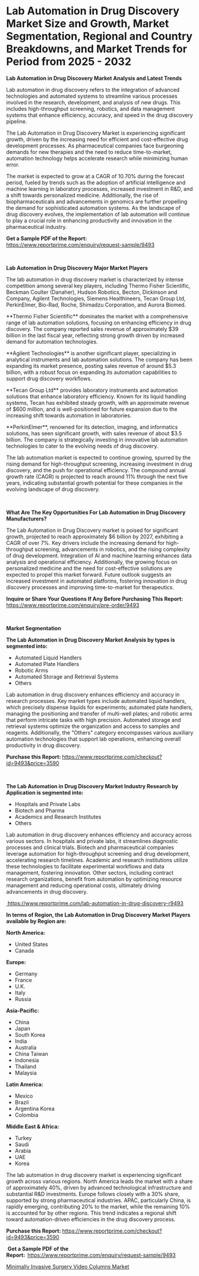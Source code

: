 <p><h1>Lab Automation in Drug Discovery Market Size and Growth, Market Segmentation, Regional and Country Breakdowns, and Market Trends for Period from 2025 -  2032</h1></p><p><strong>Lab Automation in Drug Discovery Market Analysis and Latest Trends</strong></p>
<p><p>Lab automation in drug discovery refers to the integration of advanced technologies and automated systems to streamline various processes involved in the research, development, and analysis of new drugs. This includes high-throughput screening, robotics, and data management systems that enhance efficiency, accuracy, and speed in the drug discovery pipeline.</p><p>The Lab Automation in Drug Discovery Market is experiencing significant growth, driven by the increasing need for efficient and cost-effective drug development processes. As pharmaceutical companies face burgeoning demands for new therapies and the need to reduce time-to-market, automation technology helps accelerate research while minimizing human error.</p><p>The market is expected to grow at a CAGR of 10.70% during the forecast period, fueled by trends such as the adoption of artificial intelligence and machine learning in laboratory processes, increased investment in R&D, and a shift towards personalized medicine. Additionally, the rise of biopharmaceuticals and advancements in genomics are further propelling the demand for sophisticated automation systems. As the landscape of drug discovery evolves, the implementation of lab automation will continue to play a crucial role in enhancing productivity and innovation in the pharmaceutical industry.</p></p>
<p><strong>Get a Sample PDF of the Report:&nbsp;</strong> <a href="https://www.reportprime.com/enquiry/request-sample/9493?utm_campaign=2188&utm_medium=2&utm_source=Github&utm_content=ia&utm_term=20032025&utm_id=lab-automation-in-drug-discovery">https://www.reportprime.com/enquiry/request-sample/9493</a></p>
<p>&nbsp;</p>
<p><strong>Lab Automation in Drug Discovery Major Market Players</strong></p>
<p><p>The lab automation in drug discovery market is characterized by intense competition among several key players, including Thermo Fisher Scientific, Beckman Coulter (Danaher), Hudson Robotics, Becton, Dickinson and Company, Agilent Technologies, Siemens Healthineers, Tecan Group Ltd, PerkinElmer, Bio-Rad, Roche, Shimadzu Corporation, and Aurora Biomed. </p><p>**Thermo Fisher Scientific** dominates the market with a comprehensive range of lab automation solutions, focusing on enhancing efficiency in drug discovery. The company reported sales revenue of approximately $39 billion in the last fiscal year, reflecting strong growth driven by increased demand for automation technologies.</p><p>**Agilent Technologies** is another significant player, specializing in analytical instruments and lab automation solutions. The company has been expanding its market presence, posting sales revenue of around $5.3 billion, with a robust focus on expanding its automation capabilities to support drug discovery workflows.</p><p>**Tecan Group Ltd** provides laboratory instruments and automation solutions that enhance laboratory efficiency. Known for its liquid handling systems, Tecan has exhibited steady growth, with an approximate revenue of $600 million, and is well-positioned for future expansion due to the increasing shift towards automation in laboratories.</p><p>**PerkinElmer**, renowned for its detection, imaging, and informatics solutions, has seen significant growth, with sales revenue of about $3.5 billion. The company is strategically investing in innovative lab automation technologies to cater to the evolving needs of drug discovery.</p><p>The lab automation market is expected to continue growing, spurred by the rising demand for high-throughput screening, increasing investment in drug discovery, and the push for operational efficiency. The compound annual growth rate (CAGR) is projected to reach around 11% through the next five years, indicating substantial growth potential for these companies in the evolving landscape of drug discovery.</p></p>
<p>&nbsp;</p>
<p><strong>What Are The Key Opportunities For Lab Automation in Drug Discovery Manufacturers?</strong></p>
<p><p>The Lab Automation in Drug Discovery market is poised for significant growth, projected to reach approximately $6 billion by 2027, exhibiting a CAGR of over 7%. Key drivers include the increasing demand for high-throughput screening, advancements in robotics, and the rising complexity of drug development. Integration of AI and machine learning enhances data analysis and operational efficiency. Additionally, the growing focus on personalized medicine and the need for cost-effective solutions are expected to propel this market forward. Future outlook suggests an increased investment in automated platforms, fostering innovation in drug discovery processes and improving time-to-market for therapeutics.</p></p>
<p><strong>Inquire or Share Your Questions If Any Before Purchasing This Report:</strong> <a href="https://www.reportprime.com/enquiry/pre-order/9493?utm_campaign=2188&utm_medium=2&utm_source=Github&utm_content=ia&utm_term=20032025&utm_id=lab-automation-in-drug-discovery">https://www.reportprime.com/enquiry/pre-order/9493</a></p>
<p>&nbsp;</p>
<p><strong>Market Segmentation</strong></p>
<p><strong>The Lab Automation in Drug Discovery Market Analysis by types is segmented into:</strong></p>
<p><ul><li>Automated Liquid Handlers</li><li>Automated Plate Handlers</li><li>Robotic Arms</li><li>Automated Storage and Retrieval Systems</li><li>Others</li></ul></p>
<p><p>Lab automation in drug discovery enhances efficiency and accuracy in research processes. Key market types include automated liquid handlers, which precisely dispense liquids for experiments; automated plate handlers, managing the positioning and transfer of multi-well plates; and robotic arms that perform intricate tasks with high precision. Automated storage and retrieval systems optimize the organization and access to samples and reagents. Additionally, the "Others" category encompasses various auxiliary automation technologies that support lab operations, enhancing overall productivity in drug discovery.</p></p>
<p><strong>Purchase this Report:&nbsp;</strong><a href="https://www.reportprime.com/checkout?id=9493&price=3590&utm_campaign=2188&utm_medium=2&utm_source=Github&utm_content=ia&utm_term=20032025&utm_id=lab-automation-in-drug-discovery">https://www.reportprime.com/checkout?id=9493&price=3590</a></p>
<p>&nbsp;</p>
<p><strong>The Lab Automation in Drug Discovery Market Industry Research by Application is segmented into:</strong></p>
<p><ul><li>Hospitals and Private Labs</li><li>Biotech and Pharma</li><li>Academics and Research Institutes</li><li>Others</li></ul></p>
<p><p>Lab automation in drug discovery enhances efficiency and accuracy across various sectors. In hospitals and private labs, it streamlines diagnostic processes and clinical trials. Biotech and pharmaceutical companies leverage automation for high-throughput screening and drug development, accelerating research timelines. Academic and research institutions utilize these technologies to facilitate experimental workflows and data management, fostering innovation. Other sectors, including contract research organizations, benefit from automation by optimizing resource management and reducing operational costs, ultimately driving advancements in drug discovery.</p></p>
<p><a href="https://www.reportprime.com/lab-automation-in-drug-discovery-r9493?utm_campaign=2188&utm_medium=2&utm_source=Github&utm_content=ia&utm_term=20032025&utm_id=lab-automation-in-drug-discovery">&nbsp;https://www.reportprime.com/lab-automation-in-drug-discovery-r9493</a></p>
<p><strong>In terms of Region, the Lab Automation in Drug Discovery Market Players available by Region are:</strong></p>
<p>
    <p> <strong> North America: </strong>
        <ul>
            <li>United States</li>
            <li>Canada</li>
        </ul>
        </p> 
    <p> <strong> Europe: </strong>
        <ul>
            <li>Germany</li>
            <li>France</li>
            <li>U.K.</li>
            <li>Italy</li>
            <li>Russia</li>
        </ul>
        </p> 
    <p> <strong> Asia-Pacific: </strong>
        <ul>
            <li>China</li>
            <li>Japan</li>
            <li>South Korea</li>
            <li>India</li>
            <li>Australia</li>
            <li>China Taiwan</li>
            <li>Indonesia</li>
            <li>Thailand</li>
            <li>Malaysia</li>
        </ul>
        </p> 
    <p> <strong> Latin America: </strong>
        <ul>
            <li>Mexico</li>
            <li>Brazil</li>
            <li>Argentina Korea</li>
            <li>Colombia</li>
        </ul>
        </p> 
    <p> <strong> Middle East & Africa: </strong>
        <ul>
            <li>Turkey</li>
            <li>Saudi</li>
            <li>Arabia</li>
            <li>UAE</li>
            <li>Korea</li>
        </ul>
    </p>
    </p>
<p><p>The lab automation in drug discovery market is experiencing significant growth across various regions. North America leads the market with a share of approximately 40%, driven by advanced technological infrastructure and substantial R&D investments. Europe follows closely with a 30% share, supported by strong pharmaceutical industries. APAC, particularly China, is rapidly emerging, contributing 20% to the market, while the remaining 10% is accounted for by other regions. This trend indicates a regional shift toward automation-driven efficiencies in the drug discovery process.</p></p>
<p><strong>Purchase this Report: </strong><a href="https://www.reportprime.com/checkout?id=9493&price=3590&utm_campaign=2188&utm_medium=2&utm_source=Github&utm_content=ia&utm_term=20032025&utm_id=lab-automation-in-drug-discovery">https://www.reportprime.com/checkout?id=9493&price=3590</a></p>
<p>&nbsp;<strong>Get a Sample PDF of the Report:&nbsp;&nbsp;</strong><a href="https://www.reportprime.com/enquiry/request-sample/9493?utm_campaign=2188&utm_medium=2&utm_source=Github&utm_content=ia&utm_term=20032025&utm_id=lab-automation-in-drug-discovery">https://www.reportprime.com/enquiry/request-sample/9493</a></p>
<p><strong></strong></p>
<p><p><a href="https://github.com/NarcisoFerry/Market-Research-Report-List-1/blob/main/minimally-invasive-surgery-video-columns-market.md?utm_campaign=2188&utm_medium=2&utm_source=Github&utm_content=ia&utm_term=20032025&utm_id=lab-automation-in-drug-discovery">Minimally Invasive Surgery Video Columns Market</a></p></p>
